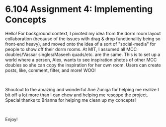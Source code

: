# 6.104 Assignment 4: Implementing Concepts

Hello! For background context, I pivoted my idea from the dorm room layout collaboration (because of the issues with drag & drop functionality being so front-end heavy), and moved onto the idea of a sort of "social-media" for people to show off their dorm rooms. At MIT, I assumed all MCC doubles/Vassar singles/Maseeh quads/etc. are the same. This is to set up a world where a person, Alex, wants to see inspiration photos of other MCC doubles so she can copy the inspiration for her own room. Users can create posts, like, comment, filter, and more! WOO! 

<br>

Shoutout to the amazing and wonderful Ane Zuniga for helping me realize I bit off a lot more than I can chew and helping me rescope the project. Special thanks to Brianna for helping me clean up my concepts!

<br>

Enjoy!

